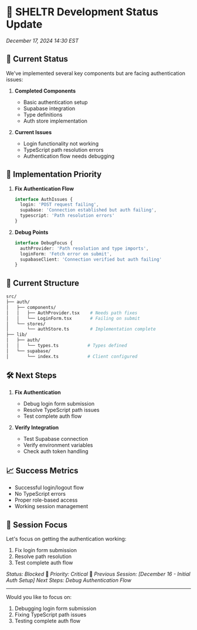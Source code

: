 # 🚀 SHELTR Development Status Update
*December 17, 2024 14:30 EST*

## 🔄 Current Status
We've implemented several key components but are facing authentication issues:

1. **Completed Components**
   - Basic authentication setup
   - Supabase integration
   - Type definitions
   - Auth store implementation

2. **Current Issues**
   - Login functionality not working
   - TypeScript path resolution errors
   - Authentication flow needs debugging

## 🎯 Implementation Priority
1. **Fix Authentication Flow**
   ```typescript
   interface AuthIssues {
     login: 'POST request failing',
     supabase: 'Connection established but auth failing',
     typescript: 'Path resolution errors'
   }
   ```

2. **Debug Points**
   ```typescript
   interface DebugFocus {
     authProvider: 'Path resolution and type imports',
     loginForm: 'Fetch error on submit',
     supabaseClient: 'Connection verified but auth failing'
   }
   ```

## 📂 Current Structure
```bash
src/
├── auth/
│   ├── components/
│   │   ├── AuthProvider.tsx    # Needs path fixes
│   │   └── LoginForm.tsx       # Failing on submit
│   └── stores/
│       └── authStore.ts        # Implementation complete
├── lib/
│   ├── auth/
│   │   └── types.ts           # Types defined
│   └── supabase/
│       └── index.ts           # Client configured
```

## 🛠️ Next Steps
1. **Fix Authentication**
   - Debug login form submission
   - Resolve TypeScript path issues
   - Test complete auth flow

2. **Verify Integration**
   - Test Supabase connection
   - Verify environment variables
   - Check auth token handling

## 📈 Success Metrics
- Successful login/logout flow
- No TypeScript errors
- Proper role-based access
- Working session management

## 🎯 Session Focus
Let's focus on getting the authentication working:
1. Fix login form submission
2. Resolve path resolution
3. Test complete auth flow

*Status: Blocked* 🔴
*Priority: Critical* 🔴
*Previous Session: [December 16 - Initial Auth Setup]*
*Next Steps: Debug Authentication Flow*

---

Would you like to focus on:
1. Debugging login form submission
2. Fixing TypeScript path issues
3. Testing complete auth flow